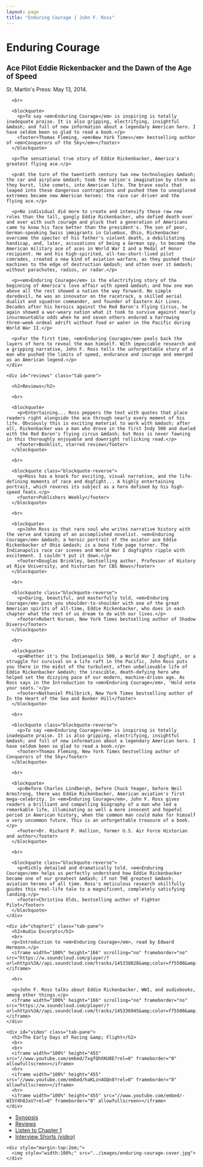 ```yaml
---
layout: page
title: "Enduring Courage | John F. Ross"
---
```


<div class="row">

  <div class="col-md-8 tab-content">
    <div id="synopsis" class="tab-pane active">
      <h1>Enduring Courage</h1>
      <h2 style="font-size:1.33em">Ace Pilot Eddie Rickenbacker and the Dawn of the Age of Speed</h2>
      <p>St. Martin's Press: May 13, 2014.</p>

      <br>

      <blockquote>
        <p>To say <em>Enduring Courage</em> is inspiring is totally inadequate praise. It is also gripping, electrifying, insightful &mdash; and full of new information about a legendary American hero. I have seldom been so glad to read a book.</p>
        <footer>Thomas Fleming, <em>New York Times</em> bestselling author of <em>Conquerors of the Sky</em></footer>
      </blockquote>

      <p>The sensational true story of Eddie Rickenbacker, America's greatest flying ace.</p>

      <p>At the turn of the twentieth century two new technologies &mdash; the car and airplane &mdash; took the nation's imagination by storm as they burst, like comets, into American life. The brave souls that leaped into these dangerous contraptions and pushed them to unexplored extremes became new American heroes: the race car driver and the flying ace.</p>

      <p>No individual did more to create and intensify these raw new roles than the tall, gangly Eddie Rickenbacker, who defied death over and over with such courage and pluck that a generation of Americans came to know his face better than the president's. The son of poor, German-speaking Swiss immigrants in Columbus, Ohio, Rickenbacker overcame the specter of his father's violent death, a debilitating handicap, and, later, accusations of being a German spy, to become the American military ace of aces in World War I and a Medal of Honor recipient. He and his high-spirited, all-too-short-lived pilot comrades, created a new kind of aviation warfare, as they pushed their machines to the edge of destruction &mdash; and often over it &mdash; without parachutes, radios, or radar.</p>

      <p><em>Enduring Courage</em> is the electrifying story of the beginning of America's love affair with speed &mdash; and how one man above all the rest showed a nation the way forward. No simple daredevil, he was an innovator on the racetrack, a skilled aerial dualist and squadron commander, and founder of Eastern Air Lines. Decades after his heroics against the Red Baron's Flying Circus, he again showed a war-weary nation what it took to survive against nearly insurmountable odds when he and seven others endured a harrowing three-week ordeal adrift without food or water in the Pacific during World War II.</p>

      <p>For the first time, <em>Enduring Courage</em> peels back the layers of hero to reveal the man himself. With impeccable research and a gripping narrative, John F. Ross tells the unforgettable story of a man who pushed the limits of speed, endurance and courage and emerged as an American legend.</p>
    </div>

    <div id="reviews" class="tab-pane">

      <h2>Reviews</h2>

      <br>

      <blockquote>
        <p>Entertaining... Ross peppers the text with quotes that place readers right alongside the ace through nearly every moment of his life. Obviously this is exciting material to work with &mdash; after all, Rickenbacker was a man who drove in the first Indy 500 and dueled with the Red Baron's flying circus &mdash; but Ross is never fawning in this thoroughly enjoyable and downright rollicking read.</p>
        <footer>Booklist, starred review</footer>
      </blockquote>

      <br>

      <blockquote class="blockquote-reverse">
        <p>Ross has a knack for exciting, visual narrative, and the life-defining moments of race and dogfight... A highly entertaining portrait, which reveres its subject as a hero defined by his high-speed feats.</p>
        <footer>Publishers Weekly</footer>
      </blockquote>

      <br>

      <blockquote>
        <p>John Ross is that rare soul who writes narrative history with the verve and timing of an accomplished novelist. <em>Enduring Courage</em> &mdash; a heroic portrait of the aviator ace Eddie Rickenbacker of Ohio &mdash; is a bona fide page turner. The Indianapolis race car scenes and World War I dogfights ripple with excitement. I couldn't put it down.</p>
        <footer>Douglas Brinkley, bestselling author, Professor of History at Rice University, and historian for CBS News</footer>
      </blockquote>

      <br>

      <blockquote class="blockquote-reverse">
        <p>Daring, beautiful, and masterfully told, <em>Enduring Courage</em> puts you shoulder-to-shoulder with one of the great American spirits of all-time, Eddie Rickenbacker, who does in each chapter what the rest of us dream to do with our lives.</p>
        <footer>Robert Kurson, New York Times bestselling author of Shadow Divers</footer>
      </blockquote>

      <br>

      <blockquote>
        <p>Whether it's the Indianapolis 500, a World War I dogfight, or a struggle for survival on a life raft in the Pacific, John Ross puts you there in the midst of the turbulent, often unbelievable life of Eddie Rickenbacker &mdash; the irascible, death-defying hero who helped set the dizzying pace of our modern, machine-driven age. As Ross says in the Introduction to <em>Enduring Courage</em>, 'Hold onto your seats.'</p>
        <footer>Nathaniel Philbrick, New York Times bestselling author of In the Heart of the Sea and Bunker Hill</footer>
      </blockquote>

      <br>

      <blockquote class="blockquote-reverse">
        <p>To say <em>Enduring Courage</em> is inspiring is totally inadequate praise. It is also gripping, electrifying, insightful &mdash; and full of new information about a legendary American hero. I have seldom been so glad to read a book.</p>
        <footer>Thomas Fleming, New York Times bestselling author of Conquerors of the Sky</footer>
      </blockquote>

      <br>

      <blockquote>
        <p>Before Charles Lindbergh, before Chuck Yeager, before Neil Armstrong, there was Eddie Rickenbacker, American aviation's first mega-celebrity. In <em>Enduring Courage</em>, John F. Ross gives readers a brilliant and compelling biography of a man who led a remarkable life, illuminating as well a more innocent and hopeful period in American history, when the common man could make for himself a very uncommon future. This is an unforgettable treasure of a book.</p>
        <footer>Dr. Richard P. Hallion, former U.S. Air Force Historian and author</footer>
      </blockquote>

      <br>

      <blockquote class="blockquote-reverse">
        <p>Richly detailed and dramatically told, <em>Enduring Courage</em> helps us perfectly understand how Eddie Rickenbacker became one of our greatest &mdash; if not THE greatest &mdash; aviation heroes of all time. Ross's meticulous research skillfully guides this real-life tale to a magnificent, completely satisfying landing.</p>
        <footer>Christina Olds, bestselling author of Fighter Pilot</footer>
      </blockquote>
    </div>

    <div id="chapter1" class="tab-pane">
      <h2>Audio Excerpts</h2>
      <br>
      <p>Introduction to <em>Enduring Courage</em>, read by Edward Hermann.</p>
      <iframe width="100%" height="166" scrolling="no" frameborder="no" src="https://w.soundcloud.com/player/?url=https%3A//api.soundcloud.com/tracks/145338028&amp;color=ff5500&amp;auto_play=false&amp;hide_related=false&amp;show_artwork=true"></iframe>

      <hr>

      <p>John F. Ross talks about Eddie Rickenbacker, WWI, and audiobooks, among other things.</p>
      <iframe width="100%" height="166" scrolling="no" frameborder="no" src="https://w.soundcloud.com/player/?url=https%3A//api.soundcloud.com/tracks/145336945&amp;color=ff5500&amp;auto_play=false&amp;hide_related=false&amp;show_artwork=true"></iframe>
    </div>

    <div id="video" class="tab-pane">
      <h2>The Early Days of Racing &amp; Flight</h2>
      <br>
      <br>
      <iframe width="100%" height="455" src="//www.youtube.com/embed/7xgfQhXKU8E?rel=0" frameborder="0" allowfullscreen></iframe>
      <hr>
      <iframe width="100%" height="455" src="//www.youtube.com/embed/haKLzn4GQn8?rel=0" frameborder="0" allowfullscreen></iframe>
      <hr>
      <iframe width="100%" height="455" src="//www.youtube.com/embed/-WI5Y4hOJxU?rel=0" frameborder="0" allowfullscreen></iframe>
    </div>

  </div>

  <div class="col-md-4 tab-content">
    <ul class="nav nav-pills nav-stacked">
      <li class="active"><a href="#synopsis" data-toggle="tab">Synopsis</a></li>
      <li><a href="#reviews" data-toggle="tab">Reviews</a></li>
      <li><a href="#chapter1" data-toggle="tab">Listen to Chapter 1</a></li>
      <li><a href="#video" data-toggle="tab">Interview Shorts <em>(video)</em></a></li>
    </ul>

    <div style="margin-top:2em;">
      <img style="width:100%;" src="../images/enduring-courage-cover.jpg">
    </div>
  </div>
</div>
